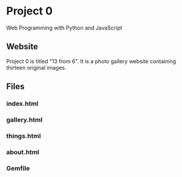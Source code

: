 # Project 0

Web Programming with Python and JavaScript

## Website

Project 0 is titled "13 from 6". It is a photo gallery website containing thirteen original images.

## Files

### index.html

### gallery.html

### things.html

### about.html

### Gemfile
